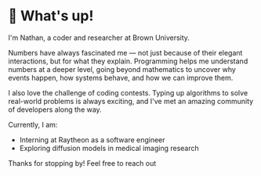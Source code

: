 # 👋 What's up!

I'm Nathan, a coder and researcher at Brown University.

Numbers have always fascinated me — not just because of their elegant interactions, but for what they explain. Programming helps me understand numbers at a deeper level, going beyond mathematics to uncover why events happen, how systems behave, and how we can improve them.

I also love the challenge of coding contests. Typing up algorithms to solve real-world problems is always exciting, and I've met an amazing community of developers along the way.

Currently, I am:
- Interning at Raytheon as a software engineer
- Exploring diffusion models in medical imaging research

Thanks for stopping by! Feel free to reach out 
